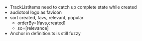 * TrackListItems need to catch up complete state while created
* audiotool logo as favicon
* sort created, favs, relevant, popular
  * orderBy=[favs,created]
  * so=[relevance]
* Anchor in definition.ts is still fuzzy